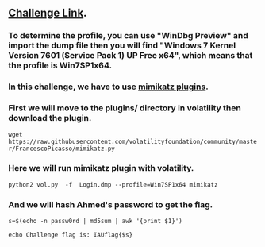 ## [Challenge Link](https://www.mediafire.com/folder/7ytf5m0njqlz5/#blhc3e69mtfhk).

### To determine the profile, you can use "WinDbg Preview" and import the dump file then you will find "Windows 7 Kernel Version 7601 (Service Pack 1) UP Free x64", which means that the profile is Win7SP1x64.

### In this challenge, we have to use [mimikatz plugins](https://github.com/volatilityfoundation/community/blob/master/FrancescoPicasso/mimikatz.py).

### First we will move to the plugins/ directory in volatility then download the plugin.
`wget https://raw.githubusercontent.com/volatilityfoundation/community/master/FrancescoPicasso/mimikatz.py`

### Here we will run mimikatz plugin with volatility.
`python2 vol.py  -f  Login.dmp --profile=Win7SP1x64 mimikatz`

### And we will hash Ahmed's password to get the flag.
```s=$(echo -n passw0rd | md5sum | awk '{print $1}')```

```echo Challenge flag is: IAUflag{$s}```
